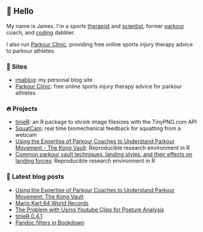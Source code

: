 ## 👋 Hello

My name is James. I'm a sports [therapist](https://jmablog.com/tags/sports-therapy/) and [scientist](https://jmablog.com/research), former [parkour](https://jmablog.com/tags/parkour) coach, and [coding](https://jmablog.com/tags/coding) dabbler.

I also run [Parkour Clinic](https://parkour.clinic), providing free online sports injury therapy advice to parkour athletes.

### 🔗 Sites

- [jmablog](https://jmablog.com): my personal blog site
- [Parkour Clinic](https://parkour.clinic): free online sports injury therapy advice for parkour athletes

### 🔥 Projects
- [tinieR](https://jmablog.github.io/tinieR): an R package to shrink image filesizes with the TinyPNG.com API
- [SquatCam](https://squatcam.vercel.app): real time biomechanical feedback for squatting from a webcam
- [Using the Expertise of Parkour Coaches to Understand Parkour Movement - The Kong Vault](https://github.com/jmablog/using-the-expertise-of-parkour-coaches): Reproducible research environment in R
- [Common parkour vault techniques, landing styles, and their effects on landing forces](https://github.com/jmablog/common-parkour-vault-techniques): Reproducible research environment in R

### 📝 Latest blog posts

<!-- BLOG-POST-LIST:START -->
- [Using the Expertise of Parkour Coaches to Understand Parkour Movement: The Kong Vault](https://jmablog.com/research/mres/)
- [Mario Kart 64 World Records](https://jmablog.com/post/mario-kart/)
- [The Problem with Using Youtube Clips for Posture Analysis](https://jmablog.com/post/posture-analysis/)
- [tinieR 0.4.1](https://jmablog.com/post/tinier-0.4.1/)
- [Pandoc filters in Bookdown](https://jmablog.com/post/pandoc-filters/)
<!-- BLOG-POST-LIST:END -->
